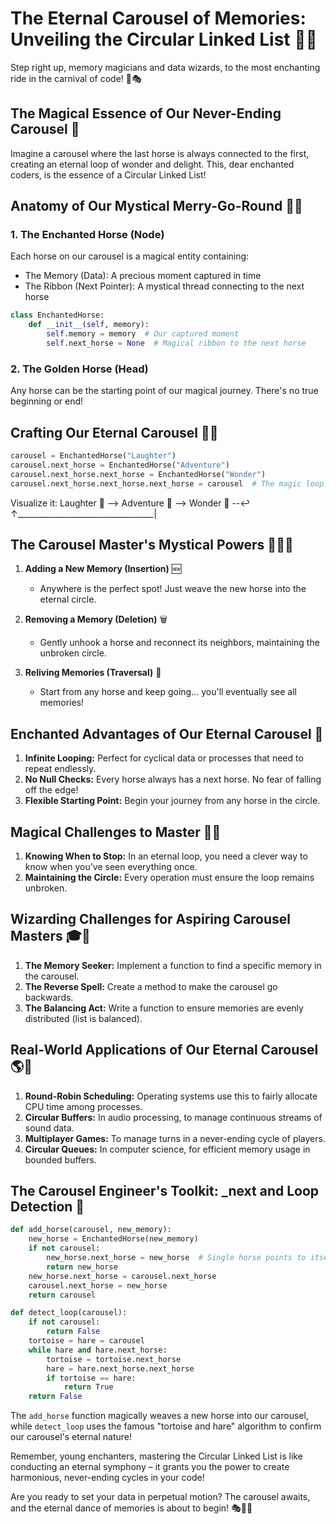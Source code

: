 # The Eternal Carousel of Memories: Unveiling the Circular Linked List 🎠✨

Step right up, memory magicians and data wizards, to the most enchanting ride in the carnival of code! 🎪🎭

## The Magical Essence of Our Never-Ending Carousel 🌈

Imagine a carousel where the last horse is always connected to the first, creating an eternal loop of wonder and delight. This, dear enchanted coders, is the essence of a Circular Linked List!

## Anatomy of Our Mystical Merry-Go-Round 🐴🎶

### 1. The Enchanted Horse (Node)

Each horse on our carousel is a magical entity containing:
- The Memory (Data): A precious moment captured in time
- The Ribbon (Next Pointer): A mystical thread connecting to the next horse

```python
class EnchantedHorse:
    def __init__(self, memory):
        self.memory = memory  # Our captured moment
        self.next_horse = None  # Magical ribbon to the next horse
```

### 2. The Golden Horse (Head)

Any horse can be the starting point of our magical journey. There's no true beginning or end!

## Crafting Our Eternal Carousel 🎨🔮

```python
carousel = EnchantedHorse("Laughter")
carousel.next_horse = EnchantedHorse("Adventure")
carousel.next_horse.next_horse = EnchantedHorse("Wonder")
carousel.next_horse.next_horse.next_horse = carousel  # The magic loop!
```

Visualize it:
Laughter 🐴 --> Adventure 🐴 --> Wonder 🐴 --↩
    ↑__________________________________|

## The Carousel Master's Mystical Powers 🧙‍♂️🎠

1. **Adding a New Memory (Insertion)** 🆕
   - Anywhere is the perfect spot! Just weave the new horse into the eternal circle.

2. **Removing a Memory (Deletion)** 🗑️
   - Gently unhook a horse and reconnect its neighbors, maintaining the unbroken circle.

3. **Reliving Memories (Traversal)** 🔄
   - Start from any horse and keep going... you'll eventually see all memories!

## Enchanted Advantages of Our Eternal Carousel 🌟

1. **Infinite Looping:** Perfect for cyclical data or processes that need to repeat endlessly.
2. **No Null Checks:** Every horse always has a next horse. No fear of falling off the edge!
3. **Flexible Starting Point:** Begin your journey from any horse in the circle.

## Magical Challenges to Master 🧚‍♂️

1. **Knowing When to Stop:** In an eternal loop, you need a clever way to know when you've seen everything once.
2. **Maintaining the Circle:** Every operation must ensure the loop remains unbroken.

## Wizarding Challenges for Aspiring Carousel Masters 🎓🎠

1. **The Memory Seeker:** Implement a function to find a specific memory in the carousel.
2. **The Reverse Spell:** Create a method to make the carousel go backwards.
3. **The Balancing Act:** Write a function to ensure memories are evenly distributed (list is balanced).

## Real-World Applications of Our Eternal Carousel 🌎🎡

1. **Round-Robin Scheduling:** Operating systems use this to fairly allocate CPU time among processes.
2. **Circular Buffers:** In audio processing, to manage continuous streams of sound data.
3. **Multiplayer Games:** To manage turns in a never-ending cycle of players.
4. **Circular Queues:** In computer science, for efficient memory usage in bounded buffers.

## The Carousel Engineer's Toolkit: _next and Loop Detection 🔧

```python
def add_horse(carousel, new_memory):
    new_horse = EnchantedHorse(new_memory)
    if not carousel:
        new_horse.next_horse = new_horse  # Single horse points to itself
        return new_horse
    new_horse.next_horse = carousel.next_horse
    carousel.next_horse = new_horse
    return carousel

def detect_loop(carousel):
    if not carousel:
        return False
    tortoise = hare = carousel
    while hare and hare.next_horse:
        tortoise = tortoise.next_horse
        hare = hare.next_horse.next_horse
        if tortoise == hare:
            return True
    return False
```

The `add_horse` function magically weaves a new horse into our carousel, while `detect_loop` uses the famous "tortoise and hare" algorithm to confirm our carousel's eternal nature!

Remember, young enchanters, mastering the Circular Linked List is like conducting an eternal symphony – it grants you the power to create harmonious, never-ending cycles in your code!

Are you ready to set your data in perpetual motion? The carousel awaits, and the eternal dance of memories is about to begin! 🎭🌈🔄